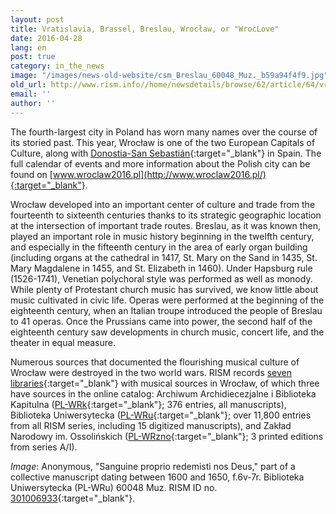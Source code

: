 ```yaml
---
layout: post
title: Vratislavia, Brassel, Breslau, Wrocław, or "WrocLove"
date: 2016-04-28
lang: en
post: true
category: in_the_news
image: "/images/news-old-website/csm_Breslau_60048_Muz._b59a94f4f9.jpg"
old_url: http://www.rism.info//home/newsdetails/browse/62/article/64/vratislavia-brassel-breslau-wroclaw-or-wroclove.html
email: ''
author: ''
---
```


The fourth-largest city in Poland has worn many names over the course of its storied past. This year, Wrocław is one of the two European Capitals of Culture, along with [Donostia-San Sebastián](/in_the_news/2016/01/21/donostia-san-sebastián-european-capital-of.html){:target="_blank"} in Spain. The full calendar of events and more information about the Polish city can be found on [www.wroclaw2016.pl](http://www.wroclaw2016.pl/){:target="_blank"}.

Wrocław developed into an important center of culture and trade from the fourteenth to sixteenth centuries thanks to its strategic geographic location at the intersection of important trade routes. Breslau, as it was known then, played an important role in music history beginning in the twelfth century, and especially in the fifteenth century in the area of early organ building (including organs at the cathedral in 1417, St. Mary on the Sand in 1435, St. Mary Magdalene in 1455, and St. Elizabeth in 1460). Under Hapsburg rule (1526-1741), Venetian polychoral style was performed as well as monody. While plenty of Protestant church music has survived, we know little about music cultivated in civic life. Operas were performed at the beginning of the eighteenth century, when an Italian troupe introduced the people of Breslau to 41 operas. Once the Prussians came into power, the second half of the eighteenth century saw developments in church music, concert life, and the theater in equal measure.

Numerous sources that documented the flourishing musical culture of Wrocław were destroyed in the two world wars. RISM records [seven libraries](http://www.rism.info/en/sigla.html){:target="_blank"} with musical sources in Wrocław, of which three have sources in the online catalog: Archiwum Archidiecezjalne i Biblioteka Kapitulna ([PL-WRk](https://opac.rism.info/search?View=rism&siglum=PL-WRk){:target="_blank"}; 376 entries, all manuscripts), Biblioteka Uniwersytecka ([PL-WRu](https://opac.rism.info/search?View=rism&siglum=PL-WRu){:target="_blank"}; over 11,800 entries from all RISM series, including 15 digitized manuscripts), and Zakład Narodowy im. Ossolińskich ([PL-WRzno](https://opac.rism.info/search?View=rism&siglum=PL-WRzno){:target="_blank"}; 3 printed editions from series A/I).


_Image_: Anonymous, "Sanguine proprio redemisti nos Deus," part of a collective manuscript dating between 1600 and 1650, f.6v-7r. Biblioteka Uniwersytecka (PL-WRu) 60048 Muz. RISM ID no. [301006933](https://opac.rism.info/search?View=rism&documentid=301006933){:target="_blank"}.


